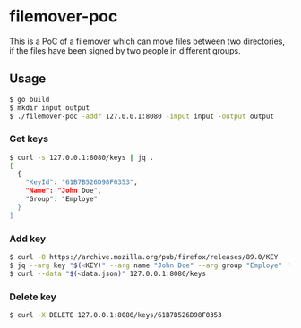 # filemover-poc

This is a PoC of a filemover which can move files between two directories, if the files have been signed by two people in different groups.

## Usage

```sh
$ go build
$ mkdir input output
$ ./filemover-poc -addr 127.0.0.1:8080 -input input -output output
```

### Get keys

```sh
$ curl -s 127.0.0.1:8080/keys | jq .
[
  {
    "KeyId": "61B7B526D98F0353",
    "Name": "John Doe",
    "Group": "Employe"
  }
]
```

### Add key

```sh
$ curl -O https://archive.mozilla.org/pub/firefox/releases/89.0/KEY
$ jq --arg key "$(<KEY)" --arg name "John Doe" --arg group "Employe" '{"Key": $key, "Name": $name, "Group": $group}' -n > data.json
$ curl --data "$(<data.json)" 127.0.0.1:8080/keys
```

### Delete key

```sh
$ curl -X DELETE 127.0.0.1:8080/keys/61B7B526D98F0353
```
